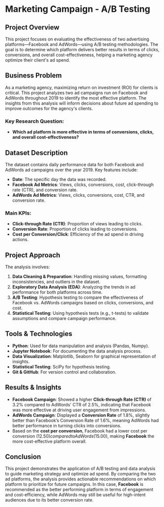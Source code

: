# **Marketing Campaign - A/B Testing**

## **Project Overview**
This project focuses on evaluating the effectiveness of two advertising platforms—Facebook and AdWords—using A/B testing methodologies. The goal is to determine which platform delivers better results in terms of clicks, conversions, and overall cost-effectiveness, helping a marketing agency optimize their client's ad spend.

## **Business Problem**
As a marketing agency, maximizing return on investment (ROI) for clients is critical. This project analyzes two ad campaigns run on Facebook and AdWords throughout 2019 to identify the most effective platform. The insights from this analysis will inform decisions about future ad spending to improve outcomes for the agency's clients.

### **Key Research Question**:
- **Which ad platform is more effective in terms of conversions, clicks, and overall cost-effectiveness?**

## **Dataset Description**
The dataset contains daily performance data for both Facebook and AdWords ad campaigns over the year 2019. Key features include:
- **Date**: The specific day the data was recorded.
- **Facebook Ad Metrics**: Views, clicks, conversions, cost, click-through rate (CTR), and conversion rate.
- **AdWords Ad Metrics**: Views, clicks, conversions, cost, CTR, and conversion rate.

### **Main KPIs**:
- **Click-through Rate (CTR)**: Proportion of views leading to clicks.
- **Conversion Rate**: Proportion of clicks leading to conversions.
- **Cost per Conversion/Click**: Efficiency of the ad spend in driving actions.

## **Project Approach**
The analysis involves:
1. **Data Cleaning & Preparation**: Handling missing values, formatting inconsistencies, and outliers in the dataset.
2. **Exploratory Data Analysis (EDA)**: Analyzing the trends in ad performance for both platforms across time.
3. **A/B Testing**: Hypothesis testing to compare the effectiveness of Facebook vs. AdWords campaigns based on clicks, conversions, and cost.
4. **Statistical Testing**: Using hypothesis tests (e.g., t-tests) to validate assumptions and compare campaign performance.

## **Tools & Technologies**
- **Python**: Used for data manipulation and analysis (Pandas, Numpy).
- **Jupyter Notebook**: For documenting the data analysis process.
- **Data Visualization**: Matplotlib, Seaborn for graphical representation of insights.
- **Statistical Testing**: SciPy for hypothesis testing.
- **Git & GitHub**: For version control and collaboration.

## **Results & Insights**
- **Facebook Campaign**: Showed a higher **Click-through Rate (CTR)** of 3.2% compared to AdWords' CTR of 2.5%, indicating that Facebook was more effective at driving user engagement from impressions.
- **AdWords Campaign**: Displayed a **Conversion Rate** of 1.8%, slightly better than Facebook’s Conversion Rate of 1.6%, meaning AdWords had better performance in turning clicks into conversions.
- Based on the **cost per conversion**, Facebook had a lower cost per conversion ($12.50) compared to AdWords ($15.00), making **Facebook** the more cost-effective platform overall.

## **Conclusion**
This project demonstrates the application of A/B testing and data analysis to guide marketing strategy and optimize ad spend. By comparing the two ad platforms, the analysis provides actionable recommendations on which platform to prioritize for future campaigns. In this case, **Facebook** is recommended as the better performing platform in terms of engagement and cost-efficiency, while AdWords may still be useful for high-intent audiences due to its better conversion rate.
